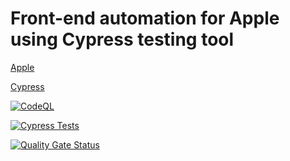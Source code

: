 # Front-end automation for Apple using Cypress testing tool

[Apple](https://www.apple.com/)

[Cypress](https://www.cypress.io/)


[![CodeQL](https://github.com/mohamedmoheyeldin/Apple_Cypress/actions/workflows/codeql.yml/badge.svg)](https://github.com/mohamedmoheyeldin/Apple_Cypress/actions/workflows/codeql.yml)




[![Cypress Tests](https://github.com/mohamedmoheyeldin/tesla_cypress/actions/workflows/cypress.yml/badge.svg)](https://github.com/mohamedmoheyeldin/tesla_cypress/actions/workflows/cypress.yml)




[![Quality Gate Status](https://sonarcloud.io/api/project_badges/measure?project=mohamedmoheyeldin_Apple_Cypress&metric=alert_status)](https://sonarcloud.io/summary/new_code?id=mohamedmoheyeldin_Apple_Cypress)
